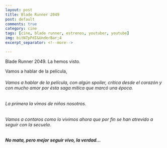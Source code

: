 ```yaml
---
layout: post
title: Blade Runner 2049
post: default
comments: true
category: cine
tags: [cine, blade runner, estrenos, youtuber, youtube]
img: bitN7pPdI&UnderBar;4
excerpt_separator: <!--more-->

---
```


Blade Runner 2049. La hemos visto.

Vamos a hablar de la película,

<!--more-->


###### Vamos a hablar de la película, con algún spoiler, crítica desde el corazón y con mucho amor por ésta saga mítica que marcó una época.

###### La primera la vimos de niños nosotros.

###### Vamos a contaros como lo vivimos ahora que por fin se han atrevido a seguir con la secuela.

##### No mata, pero mejor seguir vivo, la verdad...